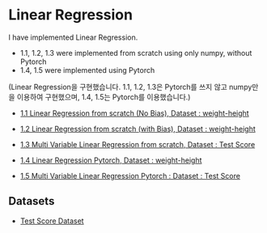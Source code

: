 # Linear Regression


I have implemented Linear Regression.  
- 1.1, 1.2, 1.3 were implemented from scratch using only numpy, without Pytorch
- 1.4, 1.5 were implemented using Pytorch  

(Linear Regression을 구현했습니다. 1.1, 1.2, 1.3은 Pytorch를 쓰지 않고 numpy만을 이용하여 구현했으며, 1.4, 1.5는 Pytorch를 이용했습니다.)



- [1.1 Linear Regression from scratch (No Bias), Dataset : weight-height](1_Linear_Regression/1.1_Linear_Regression_from_scratch_No_Bias.py)

- [1.2 Linear Regression from scratch (with Bias), Dataset : weight-height](1_Linear_Regression/1.2_Linear_Regression_from_scratch_with_Bias.py)    

- [1.3 Multi Variable Linear Regression from scratch, Dataset : Test Score](1_Linear_Regression/1.3_Multi_Variable_Linear_Regression_from_scratch.py)    

- [1.4 Linear Regression Pytorch, Dataset : weight-height](1_Linear_Regression/1.4_Linear_Regression_Pytorch.py)     

- [1.5 Multi Variable Linear Regression Pytorch : Dataset : Test Score](1_Linear_Regression/1.5_Multi_Variable_Linear_Regression_Pytorch.py)      





## Datasets  

- [Test Score Dataset](../Datasets/data_test_score.csv)